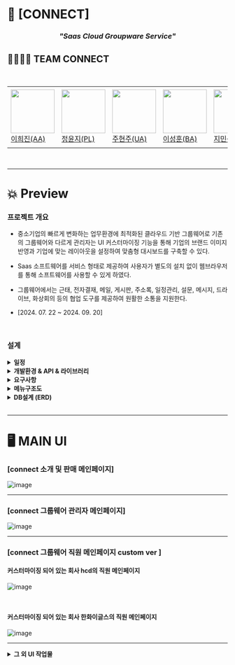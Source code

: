 # 👥 [CONNECT]
<h3 align="center"><i>"Saas Cloud Groupware Service"</i></h3>



## 👨‍👨‍👦‍👦 TEAM CONNECT
<br>
<table>
  <tr height="140px">
    <td width="130px">
      <a href="https://github.com/h2j1n"><img height="100px" width="100px" src="https://avatars.githubusercontent.com/u/91781322?v=4"></a>
      <br>
      <a href="https://github.com/h2j1n">이희진(AA)</a>
    </td>
     <td width="130px">
      <a href="https://github.com/joy24219"><img height="100px" width="100px" src="https://avatars.githubusercontent.com/u/160553266?v=4"></a>
      <br>
      <a href="https://github.com/joy24219">정윤지(PL)</a>
    </td>
    <td width="130px">
      <a href="https://github.com/ZUZU016"><img height="100px" width="100px" src="https://avatars.githubusercontent.com/u/181034416?v=4"></a>
      <br>
      <a href="https://github.com/ZUZU016">주현주(UA)</a>
    </td>
     <td width="130px">
      <a href="https://github.com/hoon930115"><img height="100px" width="100px" src="https://avatars.githubusercontent.com/u/182194183?v=4"></a>
      <br>
      <a href="https://github.com/hoon930115">이성훈(BA)</a>
    </td>
    <td width="130px">
      <a href="https://github.com/alstjd2"><img height="100px" width="100px" src="https://avatars.githubusercontent.com/u/182197997?v=4"></a>
      <br>
      <a href="https://github.com/alstjd2">지민성(AA)</a>
    </td>
    <td width="130px">
      <a href="https://github.com/hyewon822"><img height="100px" width="100px" src="https://avatars.githubusercontent.com/u/86226624?v=4"></a>
      <br>
      <a href="https://github.com/hyewon822">황혜원(DA)</a>
    </td>
    <td width="130px">
      <a href="https://github.com/JangHyeunJae"><img height="100px" width="100px" src="https://avatars.githubusercontent.com/u/169343018?v=4"></a>
      <br>
      <a href="https://github.com/JangHyeunJae">장현재(TA)</a>
    </td>
    
  </tr>
</table>
<br>

---

# 💥 Preview

### 프로젝트 개요
- 중소기업의 빠르게 변화하는 업무환경에 최적화된 클라우드 기반 그룹웨어로 기존의 그룹웨어와 다르게 관리자는 UI 커스터마이징 기능을 통해 기업의 브랜드 이미지 반영과 기업에 맞는 레이아웃을 설정하여 맞춤형 대시보드를 구축할 수 있다.

- Saas 소프트웨어를 서비스 형태로 제공하여 사용자가 별도의 설치 없이 웹브라우저를 통해 소프트웨어를 사용할 수 있게 하였다.

- 그룹웨어에서는 근태, 전자결재, 메일, 게시판, 주소록, 일정관리, 설문, 메시지, 드라이브, 화상회의 등의 협업 도구를 제공하여 원활한 소통을 지원한다.<br>

- [2024. 07. 22 ~ 2024. 09. 20]

<br>

### 설계
<details>
  <summary><strong>일정</strong></summary>
  
  ![image](https://github.com/user-attachments/assets/c01bc3f7-92f2-422a-88a9-3185e495b05e)
  
</details>

<details>
  <summary><strong>개발환경 & API & 라이브러리</strong></summary>
  
   ![image](https://github.com/user-attachments/assets/9b0d6aa4-8be4-4fe4-9ac8-eef8d3695f0f)

   ![image](https://github.com/user-attachments/assets/08dad806-fad3-4035-a53d-fcfa4749abf6)
   
</details>

<details>
  <summary><strong>요구사항</strong></summary>
  
  ![image](https://github.com/user-attachments/assets/fb1a49b4-56db-4d38-862b-728e078b1042)

</details>

<details>
  <summary><strong>메뉴구조도</strong></summary>
  
  ![gittttttt (1)](https://github.com/user-attachments/assets/fbe19b6f-4f2c-4759-8026-f16db0cc931b)

</details>

<details>
  <summary><strong>DB설계 (ERD)</strong></summary>
  
  ![image](https://github.com/user-attachments/assets/ed8f652f-ec27-41c2-b850-aef0ee54e770)

</details>

<br>

---

# 🖥 MAIN UI

<h3> [connect 소개 및 판매 메인페이지] </h3>

![image](https://github.com/user-attachments/assets/b882ab69-4289-4b1f-9b61-670cc44cf216)

---
<h3>[connect 그룹웨어 관리자 메인페이지]</h3>

![image](https://github.com/user-attachments/assets/decb603e-e75a-4605-83f6-3bb3033dd8e7)

---
<h3>[connect 그룹웨어 직원 메인페이지 custom ver ] </h3>

<h4> 커스터마이징 되어 있는 회사 hcd의 직원 메인페이지 </h4>

![image](https://github.com/user-attachments/assets/b1560756-9b9e-4275-8a93-44602e361ee0)

<br>


<h4> 커스터마이징 되어 있는 회사 한화이글스의 직원 메인페이지 </h4>

![image](https://github.com/user-attachments/assets/01b52421-c087-4278-844d-17fb3d8e2032)

---
<details>
  <summary><strong>그 외 UI 작업물</strong></summary>

  <h5>기업 수정</h5>
  
  ![image](https://github.com/user-attachments/assets/35dde529-2c8d-4be7-a0d4-dd8efbec3b13)

  <h5>내정보 수정</h5>
  
  ![image](https://github.com/user-attachments/assets/2b832aa9-6741-4a45-a79d-3fce5cf354f3)

  <h5>주소록</h5>
  
  ![image](https://github.com/user-attachments/assets/cc61b5fa-327b-4f1c-a29a-1ed95c4aecfd)

 <h5>화상회의</h5>
  
  ![image](https://github.com/user-attachments/assets/32033fca-5c66-42ee-abde-a64f8b18eeb4)

  <h5>실시간 알림</h5>
  
  ![image](https://github.com/user-attachments/assets/0a2584f3-2dba-4234-9277-33ed46336c0f)

</details>




